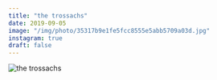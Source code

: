```yaml
---
title: "the trossachs"
date: 2019-09-05
image: "/img/photo/35317b9e1fe5fcc8555e5abb5709a03d.jpg"
instagram: true
draft: false
---
```


![the trossachs](/img/photo/35317b9e1fe5fcc8555e5abb5709a03d.jpg)
